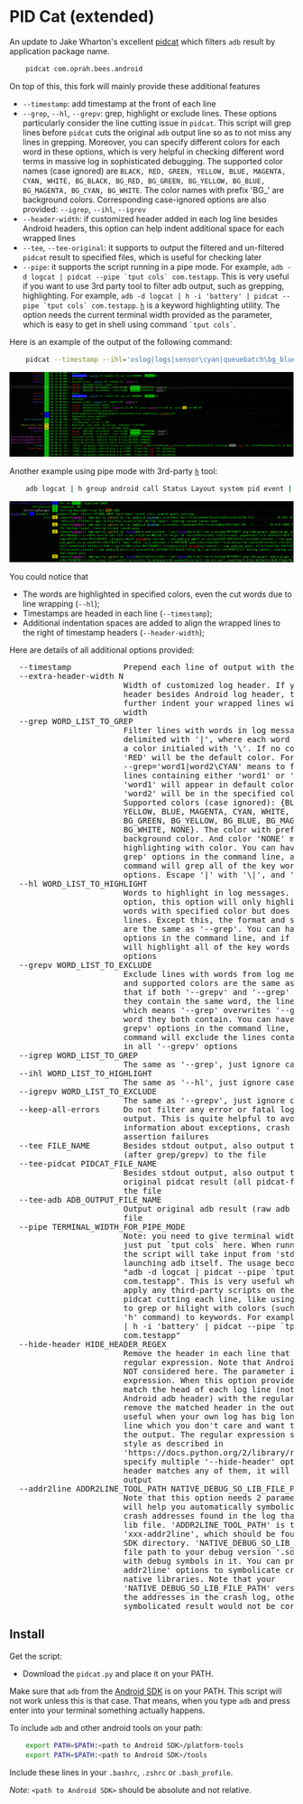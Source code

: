 PID Cat (extended)
==================

An update to Jake Wharton's excellent [pidcat][1] which filters `adb`
result by application package name.
```bash
    pidcat com.oprah.bees.android
```
On top of this, this fork will mainly provide these additional features
 * `--timestamp`: add timestamp at the front of each line
 * `--grep`, `--hl`, `--grepv`: grep, highlight or exclude lines.
                        These options particularly consider the
                        line cutting issue in `pidcat`.
                        This script will grep lines before `pidcat`
                        cuts the original `adb` output line so as to
                        not miss any lines in grepping. Moreover, you can
                        specify different colors for each word in these
                        options, which is very helpful in checking different
                        word terms in massive log in sophisticated debugging.
                        The supported color names (case ignored) are
                        `BLACK, RED, GREEN,
                        YELLOW, BLUE, MAGENTA, CYAN,
                        WHITE, BG_BLACK, BG_RED, BG_GREEN, BG_YELLOW, BG_BLUE,
                        BG_MAGENTA, BG_CYAN, BG_WHITE`.
                        The color names with prefix 'BG_' are background colors.
                        Corresponding case-ignored options are also
                        provided: `--igrep`, `--ihl`, `--igrev`
 * `--header-width`: if customized header added in each log line besides Android headers, this option can help indent additional space for each wrapped lines
 * `--tee`, `--tee-original`: it supports to output the filtered and un-filtered `pidcat` result to specified files, which is useful for checking later
 * `--pipe`: it supports the script running in a pipe mode. For example, ``adb -d logcat | pidcat --pipe `tput cols`
                        com.testapp``. This is very useful if you want to use 3rd party tool to filter adb output, such as grepping, highlighting. For example, ``adb -d logcat
                        | h -i 'battery' | pidcat --pipe `tput cols`
                        com.testapp``. [`h`][2] is a keyword highlighting utility. The option needs the current terminal width provided as the parameter, which is easy to get in shell using command `` `tput cols` ``.

Here is an example of the output of the following command:
```bash
    pidcat --timestamp --ihl='oslog|logs|sensor\cyan|queuebatch\bg_blue|state\white|latency\bg_green|enable\magenta' --hl='screen\yellow|far\bg_yellow|event\bg_ack'
```
![Example screen](screen.png)

Another example using pipe mode with 3rd-party [`h`][2] tool:
```bash
    adb logcat | h group android call Status Layout system pid event | pidcat --pipe=`tput cols`
```
![Example screen](screen2.png)

You could notice that
 * The words are highlighted in specified colors, even the cut words due to line wrapping (`--hl`);
 * Timestamps are headed in each line (`--timestamp`);
 * Additional indentation spaces are added to align the wrapped lines to the right of timestamp headers (`--header-width`);

Here are details of all additional options provided:
<pre>
  --timestamp           Prepend each line of output with the current time.
  --extra-header-width N
                        Width of customized log header. If you have your own
                        header besides Android log header, this option will
                        further indent your wrapped lines with additional
                        width
  --grep WORD_LIST_TO_GREP
                        Filter lines with words in log messages. The words are
                        delimited with '|', where each word can be tailed with
                        a color initialed with '\'. If no color is specified,
                        'RED' will be the default color. For example, option
                        --grep='word1|word2\CYAN' means to filter out all
                        lines containing either 'word1' or 'word2', and
                        'word1' will appear in default color 'RED', while
                        'word2' will be in the specified color 'CYAN'.
                        Supported colors (case ignored): {BLACK, RED, GREEN,
                        YELLOW, BLUE, MAGENTA, CYAN, WHITE, BG_BLACK, BG_RED,
                        BG_GREEN, BG_YELLOW, BG_BLUE, BG_MAGENTA, BG_CYAN,
                        BG_WHITE, NONE}. The color with prefix 'BG_' is
                        background color. And color 'NONE' means NOT
                        highlighting with color. You can have multiple '--
                        grep' options in the command line, and if so, the
                        command will grep all of the key words in all '--grep'
                        options. Escape '|' with '\|', and '\' with '\\'.
  --hl WORD_LIST_TO_HIGHLIGHT
                        Words to highlight in log messages. Unlike '--grep'
                        option, this option will only highlight the specified
                        words with specified color but does not filter any
                        lines. Except this, the format and supported colors
                        are the same as '--grep'. You can have multiple '--hl'
                        options in the command line, and if so, the command
                        will highlight all of the key words in all '--hl'
                        options
  --grepv WORD_LIST_TO_EXCLUDE
                        Exclude lines with words from log messages. The format
                        and supported colors are the same as '--grep'. Note
                        that if both '--grepv' and '--grep' are provided and
                        they contain the same word, the line will always show,
                        which means '--grep' overwrites '--grepv' for the same
                        word they both contain. You can have multiple '--
                        grepv' options in the command line, and if so, the
                        command will exclude the lines containing any keywords
                        in all '--grepv' options
  --igrep WORD_LIST_TO_GREP
                        The same as '--grep', just ignore case
  --ihl WORD_LIST_TO_HIGHLIGHT
                        The same as '--hl', just ignore case
  --igrepv WORD_LIST_TO_EXCLUDE
                        The same as '--grepv', just ignore case
  --keep-all-errors     Do not filter any error or fatal logs from 'pidcat'
                        output. This is quite helpful to avoid ignoring
                        information about exceptions, crash stacks and
                        assertion failures
  --tee FILE_NAME       Besides stdout output, also output the filtered result
                        (after grep/grepv) to the file
  --tee-pidcat PIDCAT_FILE_NAME
                        Besides stdout output, also output the unfiltered
                        original pidcat result (all pidcat-formatted lines) to
                        the file
  --tee-adb ADB_OUTPUT_FILE_NAME
                        Output original adb result (raw adb output) to the
                        file
  --pipe TERMINAL_WIDTH_FOR_PIPE_MODE
                        Note: you need to give terminal width as the value,
                        just put `tput cols` here. When running in pipe mode,
                        the script will take input from 'stdin' rather than
                        launching adb itself. The usage becomes something like
                        "adb -d logcat | pidcat --pipe `tput cols`
                        com.testapp". This is very useful when you want to
                        apply any third-party scripts on the adb output before
                        pidcat cutting each line, like using 3rd-party scripts
                        to grep or hilight with colors (such as using 'ack' or
                        'h' command) to keywords. For example, "adb -d logcat
                        | h -i 'battery' | pidcat --pipe `tput cols`
                        com.testapp"
  --hide-header HIDE_HEADER_REGEX
                        Remove the header in each line that matches the
                        regular expression. Note that Android adb header is
                        NOT considered here. The parameter is regular
                        expression. When this option provided, the script will
                        match the head of each log line (not including the
                        Android adb header) with the regular expression, and
                        remove the matched header in the output. This is
                        useful when your own log has big long headers in each
                        line which you don't care and want to hide them from
                        the output. The regular expression syntax is in python
                        style as described in
                        'https://docs.python.org/2/library/re.html'. You can
                        specify multiple '--hide-header' options and if the
                        header matches any of them, it will be removed from
                        output
  --addr2line ADDR2LINE_TOOL_PATH NATIVE_DEBUG_SO_LIB_FILE_PATH
                        Note that this option needs 2 parameters. This option
                        will help you automatically symbolicate the native
                        crash addresses found in the log that match your '.so'
                        lib file. 'ADDR2LINE_TOOL_PATH' is the path to the
                        'xxx-addr2line', which should be found in your Android
                        SDK directory. 'NATIVE_DEBUG_SO_LIB_FILE_PATH' is the
                        file path to your debug version '.so' dynamic library
                        with debug symbols in it. You can provide multiple '--
                        addr2line' options to symbolicate crashes of multiple
                        native libraries. Note that your
                        'NATIVE_DEBUG_SO_LIB_FILE_PATH' version has to match
                        the addresses in the crash log, otherwise, the
                        symbolicated result would not be correct
</pre>

Install
-------

Get the script:

 * Download the `pidcat.py` and place it on your PATH.


Make sure that `adb` from the [Android SDK][3] is on your PATH. This script will
not work unless this is that case. That means, when you type `adb` and press
enter into your terminal something actually happens.

To include `adb` and other android tools on your path:
```bash
    export PATH=$PATH:<path to Android SDK>/platform-tools
    export PATH=$PATH:<path to Android SDK>/tools
```
Include these lines in your `.bashrc`, `.zshrc` or `.bash_profile`.

*Note:* `<path to Android SDK>` should be absolute and not relative.

 [1]: https://github.com/JakeWharton/pidcat
 [2]: https://github.com/paoloantinori/hhighlighter
 [3]: http://developer.android.com/sdk/
